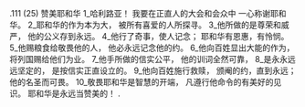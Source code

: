 .111 (25) 
赞美耶和华 
1_哈利路亚！ 
我要在正直人的大会和会众中 
一心称谢耶和华。 
2_耶和华的作为本为大， 
被所有喜爱的人所探寻。 
3_他所做的是尊荣和威严， 
他的公义存到永远。 
4_他行了奇事，使人记念； 
耶和华有恩惠，有怜悯。 
5_他赐粮食给敬畏他的人， 
他必永远记念他的约。 
6_他向百姓显出大能的作为， 
将列国赐给他们为业。 
7_他手所做的信实公平， 
他的训词全然可靠， 
8_是永永远远坚定的， 
是按信实正直设立的。 
9_他向百姓施行救赎， 
颁阉的约，直到永远； 
他的名圣而可畏。 
10_敬畏耶和华是智慧的开端， 
凡遵行他命令的有美好的见识。 
耶和华是永远当赞美的！ 
.